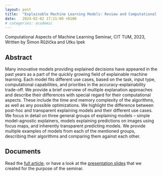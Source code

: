 ```yaml
---
layout: post
title:  "Explainable Machine Learning Models: Review and Computational Analysis"
date:   2024-02-02 17:21:00 +0100
# categories: academic
---
```


Computational Aspects of Machine Learning Seminar, CIT TUM, 2023,
Written by Šimon Růžička and Utku Ipek

## Abstract

Many innovative models providing explained decisions have appeared in the past years as a part of the quickly growing field
of explainable machine learning. Each model fits different use cases, based on the task, input type, computational capabilities, and
priorities in the accuracy-explainability trade-off. We provide a brief overview of multiple explanation approaches and describe their
differences with special regard for their computational aspects. These include the time and memory complexity of the algorithms,
as well as any possible optimizations. We highlight the difference between post-hoc and transparent explaining models and their
different use cases. We focus in detail on three general groups of explaining models – simple model-agnostic explainers, models
explaining predictions on images using focus maps, and inherently transparent predicting models. We provide multiple examples
of models from each of the mentioned groups, describing their algorithms and comparing them against each other.

## Documents

Read the [full article](./explainable_ml_article.pdf), or have a look at the [presentation slides](./explainable_ml_slides.pdf)
that we created for the purpose of the seminar.